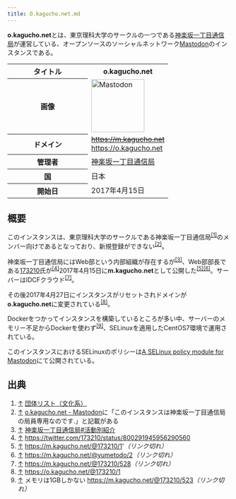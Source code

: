 ```yaml
---
title: O.kagucho.net.md
---
```

<div>

**o.kagucho.net**とは、東京理科大学のサークルの一つである<a href="https://kagucho.net/" rel="nofollow">神楽坂一丁目通信局</a>が運営している、オープンソースのソーシャルネットワーク[Mastodon](/Mastodon "Mastodon")のインスタンスである。

<table>
<colgroup>
<col style="width: 50%" />
<col style="width: 50%" />
</colgroup>
<tbody>
<tr class="header">
<th>タイトル</th>
<th><strong>o.kagucho.net</strong></th>
</tr>

<tr class="odd">
<th>画像</th>
<td><a href="/%E3%83%95%E3%82%A1%E3%82%A4%E3%83%AB:Mastodon_logo.png" title="Mastodon"><img src="/images/thumb/0/00/Mastodon_logo.png/120px-Mastodon_logo.png" srcset="/images/thumb/0/00/Mastodon_logo.png/180px-Mastodon_logo.png 1.5x, /images/0/00/Mastodon_logo.png 2x" width="120" height="120" alt="Mastodon" /></a></td>
</tr>
<tr class="even">
<th scope="row">ドメイン</th>
<td><del><a href="https://m.kagucho.net" rel="nofollow">https://m.kagucho.net</a></del><br />
<a href="https://o.kagucho.net" rel="nofollow">https://o.kagucho.net</a></td>
</tr>
<tr class="odd">
<th scope="row">管理者</th>
<td><a href="https://o.kagucho.net/@173210" rel="nofollow">神楽坂一丁目通信局</a></td>
</tr>
<tr class="even">
<th scope="row">国</th>
<td>日本</td>
</tr>
<tr class="odd">
<th scope="row">開始日</th>
<td>2017年4月15日</td>
</tr>
</tbody>
</table>

## 概要

このインスタンスは、東京理科大学のサークルである神楽坂一丁目通信局<sup>[\[1\]](#cite_note-1)</sup>のメンバー向けであるとなっており、新規登録ができない<sup>[\[2\]](#cite_note-2)</sup>。

神楽坂一丁目通信局にはWeb部という内部組織が存在するが<sup>[\[3\]](#cite_note-3)</sup>、Web部部長である<a href="https://twitter.com/173210" rel="nofollow">173210</a>氏が<sup>[\[4\]](#cite_note-4)</sup>2017年4月15日に**m.kagucho.net**として公開した<sup>[\[5\]](#cite_note-5)[\[6\]](#cite_note-6)</sup>。サーバーはIDCFクラウド<sup>[\[7\]](#cite_note-7)</sup>。

その後2017年4月27日にインスタンスがリセットされドメインが**o.kagucho.net**に変更されている<sup>[\[8\]](#cite_note-8)</sup>。

Dockerをつかってインスタンスを構築しているところが多い中、サーバーのメモリー不足からDockerを使わず<sup>[\[9\]](#cite_note-9)</sup>、SELinuxを適用したCentOS7環境で運用されている。

このインスタンスにおけるSELinuxのポリシーは<a href="https://gist.github.com/akihikodaki/b47dcbdc51c9d95bc0748418442850c8" rel="nofollow">A SELinux policy module for Mastodon</a>にて公開されている。

## 出典

<div>

1.  [↑](#cite_ref-1) <a href="http://www.stdass.jp/index.php?id=00052" rel="nofollow">団体リスト（文化系）</a>
2.  [↑](#cite_ref-2) <a href="https://o.kagucho.net/about" rel="nofollow">o.kagucho.net - Mastodon</a>に「このインスタンスは神楽坂一丁目通信局の局員専用なのです.」と記載がある
3.  [↑](#cite_ref-3) <a href="https://kagucho.net/#clubs" rel="nofollow">神楽坂一丁目通信局#活動別紹介</a>
4.  [↑](#cite_ref-4) <a href="https://twitter.com/173210/status/800291945956290560" rel="nofollow">https://twitter.com/173210/status/800291945956290560</a>
5.  [↑](#cite_ref-5) <a href="https://m.kagucho.net/@173210/1" rel="nofollow"><del>https://m.kagucho.net/@173210/1</del>'<em>（リンク切れ）</em></a>
6.  [↑](#cite_ref-6) <a href="https://m.kagucho.net/@yumetodo/2" rel="nofollow"><del>https://m.kagucho.net/@yumetodo/2</del><em>（リンク切れ）</em></a>
7.  [↑](#cite_ref-7) <a href="https://m.kagucho.net/@173210/528" rel="nofollow"><del>https://m.kagucho.net/@173210/528</del><em>（リンク切れ）</em></a>
8.  [↑](#cite_ref-8) <a href="https://o.kagucho.net/@173210/1" rel="nofollow">https://o.kagucho.net/@173210/1</a>
9.  [↑](#cite_ref-9) メモリは1GBしかない <a href="https://m.kagucho.net/@173210/523" rel="nofollow"><del>https://m.kagucho.net/@173210/523</del><em>（リンク切れ）</em></a>

</div>

</div>
